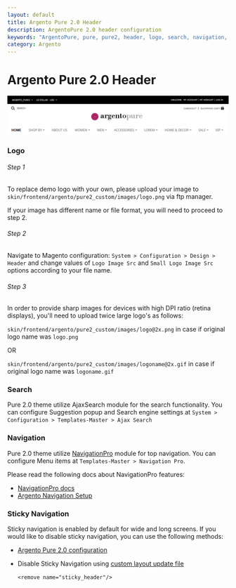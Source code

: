 ```yaml
---
layout: default
title: Argento Pure 2.0 Header
description: ArgentoPure 2.0 header configuration
keywords: "ArgentoPure, pure, pure2, header, logo, search, navigation, sticky navigation"
category: Argento
---
```


# Argento Pure 2.0 Header

![Pure 2.0 header](/images/argento/pure2/header/header.png)

### Logo

###### Step 1

To replace demo logo with your own, please upload your image to
`skin/frontend/argento/pure2_custom/images/logo.png` via ftp manager.

If your image has different name or file format, you will need to proceed to step 2.

###### Step 2

Navigate to Magento configuration: `System > Configuration > Design > Header` and
change values of `Logo Image Src` and `Small Logo Image Src` options according
to your file name.

###### Step 3

In order to provide sharp images for devices with high DPI ratio (retina displays),
you'll need to upload twice large logo's as follows:

`skin/frontend/argento/pure2_custom/images/logo@2x.png` in case if original logo
name was `logo.png`

OR

`skin/frontend/argento/pure2_custom/images/logoname@2x.gif` in case if original logo
name was `logoname.gif`

### Search

Pure 2.0 theme utilize AjaxSearch module for the search functionality. You can
configure Suggestion popup and Search engine settings at
`System > Configuration > Templates-Master > Ajax Search`

### Navigation

Pure 2.0 theme utilize [NavigationPro](/m1/extensions/navigationpro/) module for top navigation.
You can configure Menu items at `Templates-Master > Navigation Pro`.

Please read the following docs about NavigationPro features:

- [NavigationPro docs](/m1/extensions/navigationpro/)
- [Argento Navigation Setup](/m1/argento/navigation-setup/)

### Sticky Navigation

Sticky navigation is enabled by default for wide and long screens. If you would
like to disable sticky navigation, you can use the following methods:

 -  [Argento Pure 2.0 configuration](/m1/argento/pure2/configuration/#sticky-header-and-sidebar)
 -  Disable Sticky Navigation using [custom layout update file](/m1/argento/theme-customization/small-changes/#custom-layout-update-file)

    ```
    <remove name="sticky_header"/>
    ```
